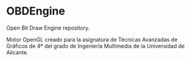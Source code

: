 # OBDEngine
Open Bit Draw Engine repository.

Motor OpenGL creado para la asignatura de Técnicas Avanzadas de Gráficos de 4º del grado de Ingeniería Multimedia de la Universidad de Alicante.
